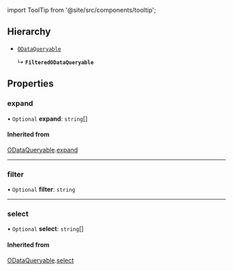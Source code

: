 import ToolTip from '@site/src/components/tooltip';

## Hierarchy

- [`ODataQueryable`](ODataQueryable.md)

  ↳ **`FilteredODataQueryable`**

## Properties

### expand

• `Optional` **expand**: `string`[]

#### Inherited from

[ODataQueryable](ODataQueryable.md).[expand](ODataQueryable.md#expand)

___

### filter

• `Optional` **filter**: `string`

___

### select

• `Optional` **select**: `string`[]

#### Inherited from

[ODataQueryable](ODataQueryable.md).[select](ODataQueryable.md#select)
